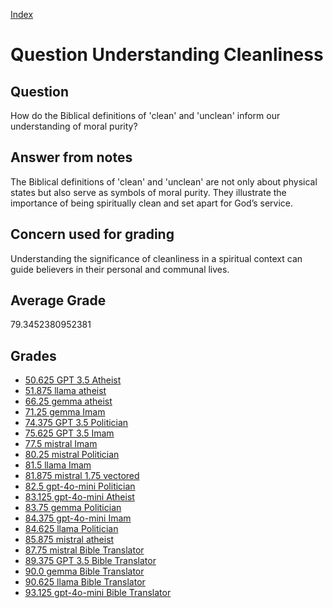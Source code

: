 
[Index](../../index.md)
# Question Understanding Cleanliness
## Question
How do the Biblical definitions of 'clean' and 'unclean' inform our understanding of moral purity?

## Answer from notes
The Biblical definitions of 'clean' and 'unclean' are not only about physical states but also serve as symbols of moral purity. They illustrate the importance of being spiritually clean and set apart for God’s service.

## Concern used for grading
Understanding the significance of cleanliness in a spiritual context can guide believers in their personal and communal lives.

## Average Grade
79.3452380952381

## Grades
 * [50.625 GPT 3.5 Atheist](../answers/GPT_3.5_Atheist/Understanding_Cleanliness.md)
 * [51.875 llama atheist](../answers/llama_atheist/Understanding_Cleanliness.md)
 * [66.25 gemma atheist](../answers/gemma_atheist/Understanding_Cleanliness.md)
 * [71.25 gemma Imam](../answers/gemma_Imam/Understanding_Cleanliness.md)
 * [74.375 GPT 3.5 Politician](../answers/GPT_3.5_Politician/Understanding_Cleanliness.md)
 * [75.625 GPT 3.5 Imam](../answers/GPT_3.5_Imam/Understanding_Cleanliness.md)
 * [77.5 mistral Imam](../answers/mistral_Imam/Understanding_Cleanliness.md)
 * [80.25 mistral Politician](../answers/mistral_Politician/Understanding_Cleanliness.md)
 * [81.5 llama Imam](../answers/llama_Imam/Understanding_Cleanliness.md)
 * [81.875 mistral 1.75 vectored](../answers/mistral_1.75_vectored/Understanding_Cleanliness.md)
 * [82.5 gpt-4o-mini Politician](../answers/gpt-4o-mini_Politician/Understanding_Cleanliness.md)
 * [83.125 gpt-4o-mini Atheist](../answers/gpt-4o-mini_Atheist/Understanding_Cleanliness.md)
 * [83.75 gemma Politician](../answers/gemma_Politician/Understanding_Cleanliness.md)
 * [84.375 gpt-4o-mini Imam](../answers/gpt-4o-mini_Imam/Understanding_Cleanliness.md)
 * [84.625 llama Politician](../answers/llama_Politician/Understanding_Cleanliness.md)
 * [85.875 mistral atheist](../answers/mistral_atheist/Understanding_Cleanliness.md)
 * [87.75 mistral Bible Translator](../answers/mistral_Bible_Translator/Understanding_Cleanliness.md)
 * [89.375 GPT 3.5 Bible Translator](../answers/GPT_3.5_Bible_Translator/Understanding_Cleanliness.md)
 * [90.0 gemma Bible Translator](../answers/gemma_Bible_Translator/Understanding_Cleanliness.md)
 * [90.625 llama Bible Translator](../answers/llama_Bible_Translator/Understanding_Cleanliness.md)
 * [93.125 gpt-4o-mini Bible Translator](../answers/gpt-4o-mini_Bible_Translator/Understanding_Cleanliness.md)
